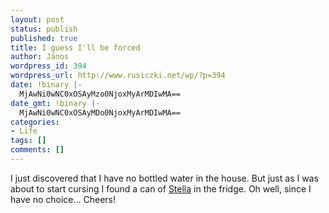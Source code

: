 ```yaml
---
layout: post
status: publish
published: true
title: I guess I'll be forced
author: János
wordpress_id: 394
wordpress_url: http://www.rusiczki.net/wp/?p=394
date: !binary |-
  MjAwNi0wNC0xOSAyMzo0NjoxMyArMDIwMA==
date_gmt: !binary |-
  MjAwNi0wNC0xOSAyMDo0NjoxMyArMDIwMA==
categories:
- Life
tags: []
comments: []
---
```

<p>I just discovered that I have no bottled water in the house. But just as I was about to start cursing I found a can of <a href="http://www.stella-artois.com">Stella</a> in the fridge. Oh well, since I have no choice... Cheers!</p>
